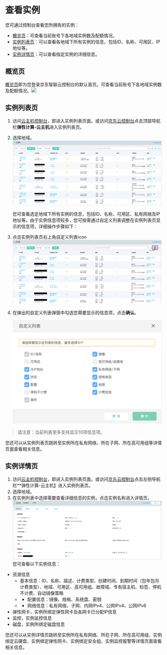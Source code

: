 # 查看实例

您可通过控制台查看您所拥有的实例：

* [概览页](Query-Instance-Info#user-content-1)：可查看当前账号下各地域实例数及配额情况。
* [实例列表页](Query-Instance-Info#user-content-2)：可以查看各地域下所有实例的信息，包括ID、名称、可用区、IP地址等。
* [实例详情页](Query-Instance-Info#user-content-3)：可以查看指定实例的详细信息。

<div id ="user-content-1"></div>

## 概览页

[概览页](https://console.jdcloud.com)即为您登录京东智联云控制台的默认首页。可查看当前账号下各地域实例数及配额情况。![](../../../../../image/vm/queryinstance4.png)

	
	
<div id ="user-content-2"></div>

## 实例列表页

1. 访问[云主机控制台](https://cns-console.jdcloud.com/host/compute/list)，即进入实例列表页面。或访问[京东云控制台](https://console.jdcloud.com)点击顶部导航栏**弹性计算-云主机**进入实例列表页。
2. 选择地域。![](../../../../../image/vm/QueryInstanceInfo-1.png)

	您可查看选定地域下所有实例的信息，包括ID、名称、可用区、私有网络及IP地址等。由于实例信息项较多，您可按需通过自定义列表调整在实例列表页显示的信息项，详细操作步骤如下：

3. 点击实例列表页右上角自定义列表icon ![](../../../../../image/vm/QueryInstanceInfo-2.png)

4. 在弹出的自定义列表弹窗中勾选您需要显示的信息项，点击**确认**。<div align="center"><img src="../../../../../image/vm/QueryInstanceInfo-3.png" width="700"></div>


> 请注意：当前列表至多支持显示10项信息项。
		
您还可以从实例列表页跳转至实例所在私有网络、所在子网、所在高可用组等详情页面查看相关信息。
<div id ="user-content-3"></div>	

## 实例详情页

1. 访问[云主机控制台](https://cns-console.jdcloud.com/host/compute/list)，即进入实例列表页面。或访问[京东云控制台](https://console.jdcloud.com)点击左侧导航栏**弹性计算-云主机】进入实例列表页。
2. 选择地域。
3. 在实例列表中选择需要查看详细信息的实例，点击实例名称进入详情页。
![](../../../../../image/vm/QueryInstanceInfo-4.png)
您可查看以下实例信息：
* 资源信息
	* 基本信息：ID、名称、描述、计费类型、创建时间、到期时间（包年包月计费类型）、地域、可用区、高可用组、故障域、专有宿主机、标签、停机不计费、自动镜像策略
	* * 配置信息：镜像、规格、系统盘、密钥
	* * 网络信息：私有网络、子网、内网IPv4、公网IPv4、公网IPv6
* 弹性网卡，实例所绑定弹性网卡及各网卡已分配IP信息
* 监控，实例监控信息
* 磁盘，实例所绑定磁盘信息

您还可以从实例详情页跳转至实例所在私有网络、所在子网、所在高可用组、实例绑定云硬盘、实例绑定弹性网卡、实例绑定安全组、实例监控报警等详情页面查看相关信息。
